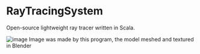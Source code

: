 # RayTracingSystem
Open-source lightweight ray tracer written in Scala.

![image](https://imgur.com/fCryK18)
Image was made by this program, the model meshed and textured in Blender
